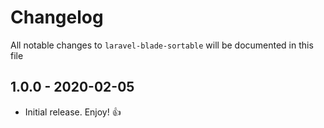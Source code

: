 # Changelog

All notable changes to `laravel-blade-sortable` will be documented in this file

## 1.0.0 - 2020-02-05

- Initial release. Enjoy! 👍

